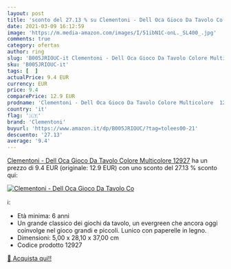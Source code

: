 ```yaml
---
layout: post
title: 'sconto del 27.13 % su Clementoni - Dell Oca Gioco Da Tavolo Co  '
date: 2021-03-09 16:12:59
image: 'https://m.media-amazon.com/images/I/51ibN1C-onL._SL400_.jpg'
comments: true
category: ofertas
author: ring
slug: 'B005JRIOUC-it Clementoni - Dell Oca Gioco Da Tavolo Colore Multicolore...'
sku: 'B005JRIOUC-it'
tags: [  ]
actualPrice: 9.4 EUR
currency: EUR
price: 9.4
comparePrice: 12.9 EUR
prodname: 'Clementoni - Dell Oca Gioco Da Tavolo Colore Multicolore  12927'
country: 'it'
flag: '🇮🇹'
brand: 'Clementoni'
buyurl: 'https://www.amazon.it/dp/B005JRIOUC/?tag=tolees00-21'
descuento: '27.13'
average: '9.4'
---
```


[Clementoni - Dell Oca Gioco Da Tavolo Colore Multicolore  12927](https://www.amazon.it/dp/B005JRIOUC/?tag=tolees00-21) ha un prezzo di 9.4 EUR (originale: 12.9 EUR) con uno sconto del 27.13 % sconto qui:

[![Clementoni - Dell Oca Gioco Da Tavolo Co](https://m.media-amazon.com/images/I/51ibN1C-onL._SL400_.jpg)](https://www.amazon.it/dp/B005JRIOUC/?tag=tolees00-21)

ℹ️:

- Età minima: 6 anni
- Un grande classico dei giochi da tavolo, un evergreen che ancora oggi coinvolge nel gioco grandi e piccoli. Lunico con paperelle in legno.
- Dimensioni: 5,00 x 28,10 x 37,00 cm
- Codice prodotto 12927

[🛒 Acquista qui!!](https://www.amazon.it/dp/B005JRIOUC/?tag=tolees00-21)
